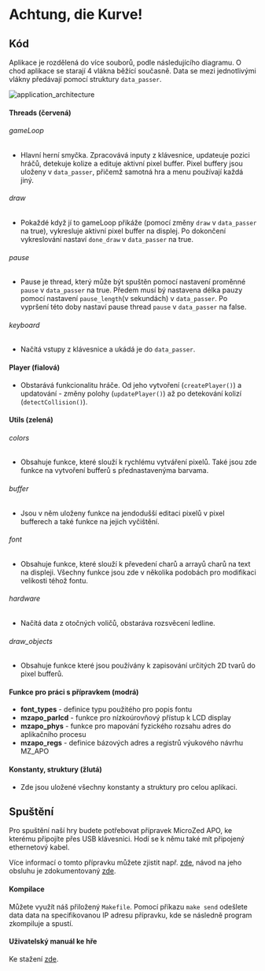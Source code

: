 # Achtung, die Kurve!

## Kód

Aplikace je rozdělená do více souborů, podle následujícího diagramu. O chod aplikace se starají 4 vlákna běžící současně. Data se mezi jednotlivými vlákny předávají pomocí struktury `data_passer`. 

![application_architecture](https://user-images.githubusercontent.com/28506955/169646234-d086118d-f98d-4d9c-8a69-25cbebce23b3.png)

#### Threads (červená)

###### gameLoop
- Hlavní herní smyčka. Zpracovává inputy z klávesnice, updateuje pozici hráčů, detekuje kolize a edituje aktivní pixel buffer. Pixel buffery jsou uloženy v `data_passer`, přičemž samotná hra a menu používají každá jiný.

###### draw
- Pokaždé když jí to gameLoop přikáže (pomocí změny `draw` v `data_passer` na true), vykresluje aktivní pixel buffer na displej. Po dokončení vykreslování nastaví `done_draw` v `data_passer` na true.

###### pause
- Pause je thread, který může být spuštěn pomocí nastavení proměnné `pause` v `data_passer` na true. Předem musí bý nastavena délka pauzy pomocí nastavení `pause_length`(v sekundách) v `data_passer`. Po vypršení této doby nastaví pause thread `pause` v `data_passer` na false.

###### keyboard
- Načítá vstupy z klávesnice a ukádá je do `data_passer`.

#### Player (fialová)
- Obstarává funkcionalitu hráče. Od jeho vytvoření (`createPlayer()`) a updatování - změny polohy (`updatePlayer()`) až po detekování kolizí (`detectCollision()`).

#### Utils (zelená)

###### colors
- Obsahuje funkce, které slouží k rychlému vytváření pixelů. Také jsou zde funkce na vytvoření bufferů s přednastavenýma barvama.

###### buffer
- Jsou v něm uloženy funkce na jendodušší editaci pixelů v pixel bufferech a také funkce na jejich vyčištění.

###### font
- Obsahuje funkce, které slouží k převedení charů a arrayů charů na text na displeji. Všechny funkce jsou zde v několika podobách pro modifikaci velikosti téhož fontu.

###### hardware
- Načítá data z otočných voličů, obstaráva rozsvěcení ledline.

###### draw_objects
- Obsahuje funkce které jsou používány k zapisování určitých 2D tvarů do pixel bufferů.

#### Funkce pro práci s přípravkem (modrá)

- **font_types** - definice typu použitého pro popis fontu
- **mzapo_parlcd** - funkce pro nízkoúrovňový přístup k LCD display
- **mzapo_phys** - funkce pro mapování fyzického rozsahu adres do aplikačního procesu
- **mzapo_regs** - definice bázových adres a registrů výukového návrhu MZ_APO

#### Konstanty, struktury (žlutá)
- Zde jsou uložené všechny konstanty a struktury pro celou aplikaci.



## Spuštění

Pro spuštění naší hry budete potřebovat přípravek MicroZed APO, ke kterému připojíte přes USB klávesnici. Hodí se k němu také mít připojený ethernetový kabel.

Více informací o tomto přípravku můžete zjistit např. [zde](https://cw.fel.cvut.cz/wiki/courses/b35apo/documentation/mz_apo/start), návod na jeho obsluhu je zdokumentovaný [zde](https://cw.fel.cvut.cz/wiki/courses/b35apo/documentation/mz_apo-howto/start).

#### Kompilace

Můžete využít náš přiložený `Makefile`. Pomocí příkazu `make send` odešlete data data na specifikovanou IP adresu přípravku, kde se následně program zkompiluje a spustí.

#### Uživatelský manuál ke hře

Ke stažení [zde](https://github.com/CptBozkov/apo_kurva/blob/00a1760de1186f372be8deeda98b31b10d059c45/USER_MANUAL.pdf).
